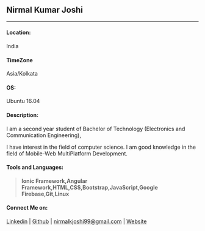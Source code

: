 
## Nirmal Kumar Joshi
***
#### Location: 

India

#### TimeZone

 Asia/Kolkata
 
#### OS:

Ubuntu 16.04

#### Description:

I am a second year student of Bachelor of Technology (Electronics and Communication Engineering),

I have interest in the field of computer science. I am good knowledge in the field of Mobile-Web MultiPlatform Development.

#### Tools and Languages:

> **Ionic Framework,Angular Framework,HTML,CSS,Bootstrap,JavaScript,Google Firebase,Git,Linux**

#### Connect Me on:

[Linkedin](https://www.linkedin.com/in/nirmal-kumar-joshi-052120138/) | [Github](https://github.com/NirmalKumarJoshi/) | nirmalkjoshi99@gmail.com | [Website](https://nirmalkumarjoshi03.wordpress.com)
